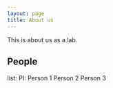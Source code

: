 ```yaml
---
layout: page
title: About us
---
```


This is about us as a lab.

## People
list:
PI: Person 1
Person 2
Person 3
